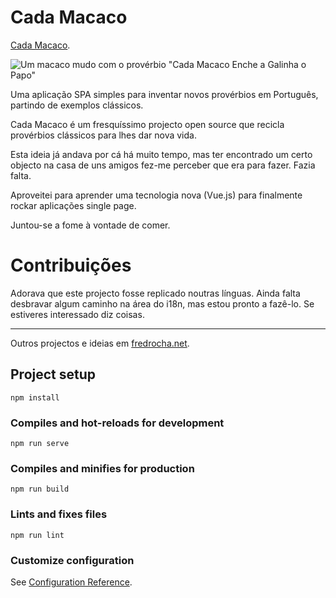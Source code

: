 # Cada Macaco
[Cada Macaco](https://cadamaca.co).

![Um macaco mudo com o provérbio "Cada Macaco Enche a Galinha o Papo"](https://cadamaca.co/cada-macaco-og-image.jpg)

Uma aplicação SPA simples para inventar novos provérbios em Português, partindo de exemplos clássicos.

Cada Macaco é um fresquíssimo projecto open source que recicla provérbios clássicos para lhes dar nova vida. 

Esta ideia já andava por cá há muito tempo, mas ter encontrado um certo objecto na casa de uns amigos fez-me perceber que era para fazer. Fazia falta. 

Aproveitei para aprender uma tecnologia nova (Vue.js) para finalmente rockar aplicações single page.

Juntou-se a fome à vontade de comer.

# Contribuições
Adorava que este projecto fosse replicado noutras línguas. Ainda falta desbravar algum caminho na
área do i18n, mas estou pronto a fazê-lo. Se estiveres interessado diz coisas.

---

Outros projectos e ideias em [fredrocha.net](https://fredrocha.net).

## Project setup
```
npm install
```

### Compiles and hot-reloads for development
```
npm run serve
```

### Compiles and minifies for production
```
npm run build
```

### Lints and fixes files
```
npm run lint
```

### Customize configuration
See [Configuration Reference](https://cli.vuejs.org/config/).
